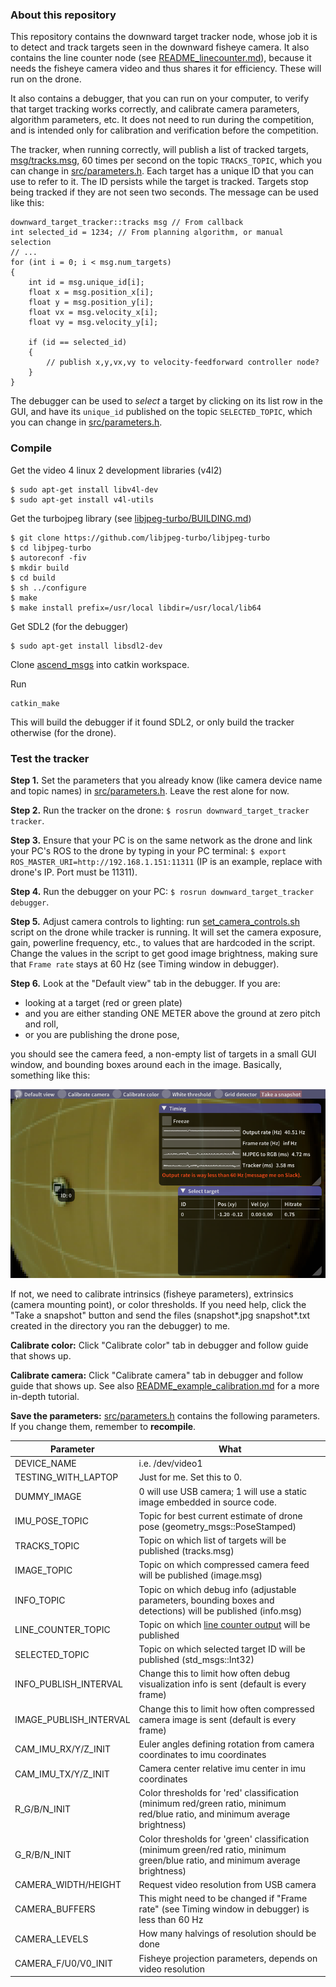 ### About this repository

This repository contains the downward target tracker node, whose job it is to detect and track targets seen in the downward fisheye camera. It also contains the line counter node (see [README_linecounter.md](README_linecounter.md)), because it needs the fisheye camera video and thus shares it for efficiency. These will run on the drone.

It also contains a debugger, that you can run on your computer, to verify that target tracking works correctly, and calibrate camera parameters, algorithm parameters, etc. It does not need to run during the competition, and is intended only for calibration and verification before the competition.

The tracker, when running correctly, will publish a list of tracked targets, [msg/tracks.msg](msg/tracks.msg), 60 times per second on the topic ```TRACKS_TOPIC```, which you can change in [src/parameters.h](src/parameters.h). Each target has a unique ID that you can use to refer to it. The ID persists while the target is tracked. Targets stop being tracked if they are not seen two seconds. The message can be used like this:

```
downward_target_tracker::tracks msg // From callback
int selected_id = 1234; // From planning algorithm, or manual selection
// ...
for (int i = 0; i < msg.num_targets)
{
    int id = msg.unique_id[i];
    float x = msg.position_x[i];
    float y = msg.position_y[i];
    float vx = msg.velocity_x[i];
    float vy = msg.velocity_y[i];

    if (id == selected_id)
    {
        // publish x,y,vx,vy to velocity-feedforward controller node?
    }
}
```

The debugger can be used to *select* a target by clicking on its list row in the GUI, and have its ```unique_id``` published on the topic ```SELECTED_TOPIC```, which you can change in [src/parameters.h](src/parameters.h).

### Compile

Get the video 4 linux 2 development libraries (v4l2)
```
$ sudo apt-get install libv4l-dev
$ sudo apt-get install v4l-utils
```

Get the turbojpeg library (see [libjpeg-turbo/BUILDING.md](https://github.com/libjpeg-turbo/libjpeg-turbo/blob/master/BUILDING.md))
```
$ git clone https://github.com/libjpeg-turbo/libjpeg-turbo
$ cd libjpeg-turbo
$ autoreconf -fiv
$ mkdir build
$ cd build
$ sh ../configure
$ make
$ make install prefix=/usr/local libdir=/usr/local/lib64
```

Get SDL2 (for the debugger)
```
$ sudo apt-get install libsdl2-dev
```

Clone [ascend_msgs](https://github.com/AscendNTNU/ascend_msgs) into catkin workspace.

Run
```
catkin_make
```

This will build the debugger if it found SDL2, or only build the tracker otherwise (for the drone).

### Test the tracker

**Step 1.** Set the parameters that you already know (like camera device name and topic names) in [src/parameters.h](src/parameters.h). Leave the rest alone for now.

**Step 2.** Run the tracker on the drone: ```$ rosrun downward_target_tracker tracker```.

**Step 3.** Ensure that your PC is on the same network as the drone and link your PC's ROS to the drone by typing in your PC terminal: ```$ export ROS_MASTER_URI=http://192.168.1.151:11311``` (IP is an example, replace with drone's IP. Port must be 11311).

**Step 4.** Run the debugger on your PC:  ```$ rosrun downward_target_tracker debugger```.

**Step 5.** Adjust camera controls to lighting: run [set_camera_controls.sh](/set_camera_controls.sh) script on the drone while tracker is running. It will set the camera exposure, gain, powerline frequency, etc., to values that are hardcoded in the script. Change the values in the script to get good image brightness, making sure that ```Frame rate``` stays at 60 Hz (see Timing window in debugger).

**Step 6.** Look at the "Default view" tab in the debugger. If you are:

* looking at a target (red or green plate)
* and you are either standing ONE METER above the ground at zero pitch and roll,
* or you are publishing the drone pose,

you should see the camera feed, a non-empty list of targets in a small GUI window, and bounding boxes around each in the image. Basically, something like this:

![](readme_img1.png)

If not, we need to calibrate intrinsics (fisheye parameters), extrinsics (camera mounting point), or color thresholds. If you need help, click the "Take a snapshot" button and send the files (snapshot*.jpg snapshot*.txt created in the directory you ran the debugger) to me.

**Calibrate color:** Click "Calibrate color" tab in debugger and follow guide that shows up.

**Calibrate camera:** Click "Calibrate camera" tab in debugger and follow guide that shows up. See also [README_example_calibration.md](README_example_calibration.md) for a more in-depth tutorial.

**Save the parameters:** [src/parameters.h](src/parameters.h) contains the following parameters. If you change them, remember to **recompile**.

Parameter   | What
------------|-----
DEVICE_NAME         | i.e. /dev/video1
TESTING_WITH_LAPTOP | Just for me. Set this to 0.
DUMMY_IMAGE         | 0 will use USB camera; 1 will use a static image embedded in source code.
IMU_POSE_TOPIC      | Topic for best current estimate of drone pose (geometry_msgs::PoseStamped)
TRACKS_TOPIC        | Topic on which list of targets will be published (tracks.msg)
IMAGE_TOPIC         | Topic on which compressed camera feed will be published (image.msg)
INFO_TOPIC          | Topic on which debug info (adjustable parameters, bounding boxes and detections) will be published (info.msg)
LINE_COUNTER_TOPIC  | Topic on which [line counter output](README_linecounter.md) will be published
SELECTED_TOPIC      | Topic on which selected target ID will be published (std_msgs::Int32)
INFO_PUBLISH_INTERVAL | Change this to limit how often debug visualization info is sent (default is every frame)
IMAGE_PUBLISH_INTERVAL | Change this to limit how often compressed camera image is sent (default is every frame)
CAM_IMU_RX/Y/Z_INIT | Euler angles defining rotation from camera coordinates to imu coordinates
CAM_IMU_TX/Y/Z_INIT | Camera center relative imu center in imu coordinates
R_G/B/N_INIT | Color thresholds for 'red' classification (minimum red/green ratio, minimum red/blue ratio, and minimum average brightness)
G_R/B/N_INIT | Color thresholds for 'green' classification (minimum green/red ratio, minimum green/blue ratio, and minimum average brightness)
CAMERA_WIDTH/HEIGHT | Request video resolution from USB camera
CAMERA_BUFFERS | This might need to be changed if "Frame rate" (see Timing window in debugger) is less than 60 Hz
CAMERA_LEVELS | How many halvings of resolution should be done
CAMERA_F/U0/V0_INIT | Fisheye projection parameters, depends on video resolution
